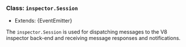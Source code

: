 ### Class: `inspector.Session`

* Extends: {EventEmitter}

The `inspector.Session` is used for dispatching messages to the V8 inspector
back-end and receiving message responses and notifications.
